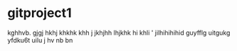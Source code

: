 # gitproject1
kghhvb. gjgj hkhj khkhk khh j
jkhjhh 
lhjkhk 
hi khli 
'
 jilhihihihid guyfflg uitgukg yfdku6t uilu j hv nb bn